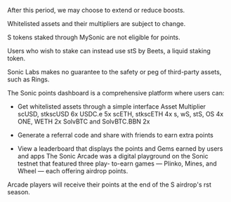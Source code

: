 After this period, we may choose to extend or reduce boosts.

Whitelisted assets and their multipliers are subject to change.

S tokens staked through MySonic are not eligible for points.

Users who wish to stake can instead use stS by Beets, a liquid staking token.

Sonic Labs makes no guarantee to the safety or peg of third-party assets, such as Rings.

The Sonic points dashboard is a comprehensive platform where users can:

- Get whitelisted assets through a simple interface Asset Multiplier scUSD, stkscUSD 6x USDC.e 5x scETH, stkscETH 4x s, wS, stS, OS 4x ONE, WETH 2x SolvBTC and SolvBTC.BBN 2x

- Generate a referral code and share with friends to earn extra points

- View a leaderboard that displays the points and Gems earned by users and apps The Sonic Arcade was a digital playground on the Sonic testnet that featured three play- to-earn games — Plinko, Mines, and Wheel — each offering airdrop points.

Arcade players will receive their points at the end of the S airdrop's  rst season.